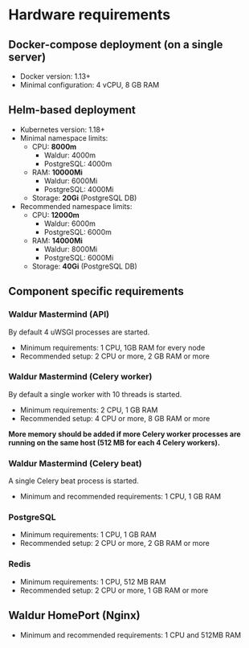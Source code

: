 # Hardware requirements

## Docker-compose deployment (on a single server)

- Docker version: 1.13+
- Minimal configuration: 4 vCPU, 8 GB RAM

## Helm-based deployment

- Kubernetes version: 1.18+
- Minimal namespace limits:
  - CPU: **8000m**
    - Waldur: 4000m
    - PostgreSQL: 4000m
  - RAM: **10000Mi**
    - Waldur: 6000Mi
    - PostgreSQL: 4000Mi
  - Storage: **20Gi** (PostgreSQL DB)
- Recommended namespace limits:
  - CPU: **12000m**
    - Waldur: 6000m
    - PostgreSQL: 6000m
  - RAM: **14000Mi**
    - Waldur: 8000Mi
    - PostgreSQL: 6000Mi
  - Storage: **40Gi** (PostgreSQL DB)

## Component specific requirements

### Waldur Mastermind (API)

By default 4 uWSGI processes are started.

- Minimum requirements: 1 CPU, 1GB RAM for every node
- Recommended setup: 2 CPU or more, 2 GB RAM or more

### Waldur Mastermind (Celery worker)

By default a single worker with 10 threads is started.

- Minimum requirements: 2 CPU, 1 GB RAM
- Recommended setup: 4 CPU or more, 8 GB RAM or more

**More memory should be added if more Celery worker processes are running on the same host (512 MB for each 4 Celery workers).**

### Waldur Mastermind (Celery beat)

A single Celery beat process is started.

- Minimum and recommended requirements: 1 CPU, 1 GB RAM

### PostgreSQL

- Minimum requirements: 1 CPU, 1 GB RAM
- Recommended setup: 2 CPU or more, 2 GB RAM or more

### Redis

- Minimum requirements: 1 CPU, 512 MB RAM
- Recommended setup: 2 CPU or more, 1 GB RAM or more

## Waldur HomePort (Nginx)

- Minimum and recommended requirements: 1 CPU and 512MB RAM

